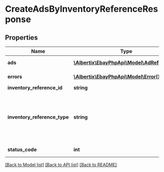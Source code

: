 # CreateAdsByInventoryReferenceResponse

## Properties
Name | Type | Description | Notes
------------ | ------------- | ------------- | -------------
**ads** | [**\Albertix\EbayPhpApi\Model\AdReference[]**](AdReference.md) | A list of ad IDs (based on their inventory reference IDs) and the URIs that point to them. | [optional] 
**errors** | [**\Albertix\EbayPhpApi\Model\Error[]**](Error.md) | An array of errors or warnings associated with the create-ads request. | [optional] 
**inventory_reference_id** | **string** | The seller&#39;s inventory reference ID that&#39;s associated with the ad. | [optional] 
**inventory_reference_type** | **string** | Indicates the item type of the listing referenced by inventoryReferenceId, and can be either INVENTORY_ITEM or INVENTORY_ITEM_GROUP. You must always pair an inventory_reference_id with and inventory_reference_type. For implementation help, refer to &lt;a href&#x3D;&#39;https://developer.ebay.com/devzone/rest/api-ref/marketing/types/InventoryReferenceTypeEnum.html&#39;&gt;eBay API documentation&lt;/a&gt; | [optional] 
**status_code** | **int** | An HTTP status code that indicates the response-status of the request. Check this code to see if the ads were successful created. | [optional] 

[[Back to Model list]](../README.md#documentation-for-models) [[Back to API list]](../README.md#documentation-for-api-endpoints) [[Back to README]](../README.md)


